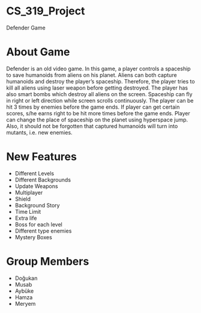 # CS_319_Project
Defender Game

# About Game
Defender is an old video game. In this game, a player controls a spaceship to save humanoids from aliens on his planet. Aliens can both capture humanoids and destroy the player’s spaceship. Therefore, the player tries to kill all aliens using laser weapon before getting destroyed. The player has also smart bombs which destroy all aliens on the screen. Spaceship can fly in right or left direction while screen scrolls continuously. The player can be hit 3 times by enemies before the game ends. If player can get certain scores, s/he earns right to be hit more times before the game ends. Player can change the place of spaceship on the planet using hyperspace jump. Also, it should not be forgotten that captured humanoids will turn into mutants, i.e. new enemies.

# New Features
- Different Levels
- Different Backgrounds
- Update Weapons
- Multiplayer
- Shield
- Background Story 
- Time Limit 
- Extra life
- Boss for each level
- Different type enemies
- Mystery Boxes


# Group Members
- Doğukan
- Musab
- Aybüke
- Hamza
- Meryem

